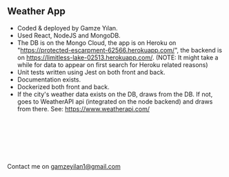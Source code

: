 ## Weather App

* Coded & deployed by Gamze Yılan.
* Used React, NodeJS and MongoDB.
* The DB is on the Mongo Cloud, the app is on Heroku on "https://protected-escarpment-62566.herokuapp.com/", the backend is on https://limitless-lake-02513.herokuapp.com/. (NOTE: It might take a while for data to appear on first search for Heroku related reasons)
* Unit tests written using Jest on both front and back.
* Documentation exists.
* Dockerized both front and back.
* If the city's weather data exists on the DB, draws from the DB. If not, goes to WeatherAPI api (integrated on the node backend) and draws from there. See: https://www.weatherapi.com/


<br><br><br><br><br><br>
Contact me on gamzeyilan1@gmail.com
